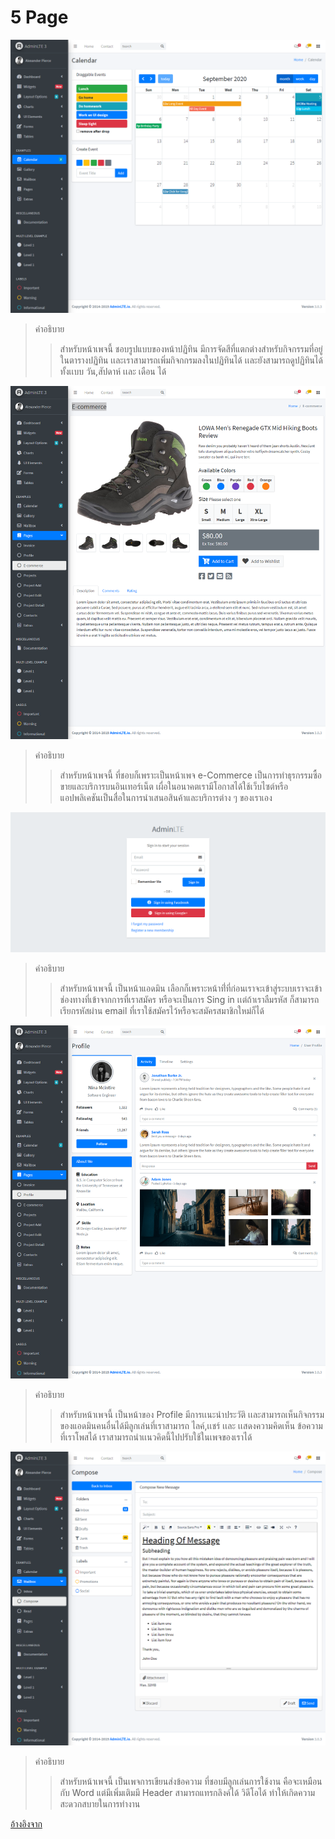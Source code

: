 # 5 Page 

![Image](https://raw.githubusercontent.com/mim321/cpsc321_hci/master/CPSC321_hci4/1.png)
> คำอธิบาย
>> สำหรับหน้าเพจนี้ ชอบรูปแบบของหน้าปฏิทิน มีการจัดสีที่แตกต่างสำหรับกิจกรรมที่อยู่ในตารางปฏิทิน เเละเราสามารถเพิ่มกิจกกรมลงในปฏิทินได้
เเละยังสามารถดูปฏิทินได้ทั้งเเบบ วัน,สัปดาห์ เเละ เดือน ได้ 

![Image](https://raw.githubusercontent.com/mim321/cpsc321_hci/master/CPSC321_hci4/2.png)
> คำอธิบาย
>> สำหรับหน้าเพจนี้ ที่ชอบก็เพราะเป็นหน้าเพจ e-Commerce เป็นการทำธุรกรรมซื้อขายและบริการบนอินเทอร์เน็ต 
เผื่อในอนาคตเรามีโอกาสได้ใช้เว็บไซต์หรือแอปพลิเคชันเป็นสื่อในการนำเสนอสินค้าและบริการต่าง ๆ ของเราเอง

![Image](https://raw.githubusercontent.com/mim321/cpsc321_hci/master/CPSC321_hci4/3.png)
> คำอธิบาย
>> สำหรับหน้าเพจนี้ เป็นหน้าแอดมิน เลือกก็เพราะหน้าที่่ที่ก่อนเราจะเข้าสู่ระบบเราจะเข้าช่องทางที่เข้าจากการที่เราสมัคร หรือจะเป็นการ Sing in 
เเต่ถ้าเราลืมรหัส ก็สามารถเรียกรหัสผ่าน email ที่เราใช้สมัครไว้หรือจะสมัครสมาชิกใหม่ก็ได้

![Image](https://raw.githubusercontent.com/mim321/cpsc321_hci/master/CPSC321_hci4/4.png)
> คำอธิบาย
>> สำหรับหน้าเพจนี้ เป็นหน้าของ Profile มีการเเนะนำประวัติ เเละสามารถเห็นกิจกรรมของแอดมินคนอื่นได้มีลูกเล่นที่เราสามารถ ไลค์,เเชร์ เเละ เเสดงความคิดเห็น 
ข้อความที่เราโพสได้ เราสามารถนำเเนวคิดนี้ไปปรับใช้ในเพจของเราได้

![Image](https://raw.githubusercontent.com/mim321/cpsc321_hci/master/CPSC321_hci4/5.png)
> คำอธิบาย
>> สำหรับหน้าเพจนี้ เป็นเพจการเขียนส่งข้อความ ที่ชอบมีลูกเล่นการใช้งาน คือจะเหมือนกับ Word แต่มีเพิ่มเติมมี Header สามารถแทรกลิงค์ได้ วิดีโอได้ ทำให้เกิดความสะดวกสบายในการทำงาน


[อ้างอิงจาก](https://adminlte.io/themes/v3/index.html?fbclid=IwAR0TJ0-lNfRSt-S45jLML6fVTid3yJUTh__RnVMuo8R37n2xDFf0MA0HxNY)

